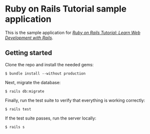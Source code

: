 # Ruby on Rails Tutorial sample application

This is the sample application for [*Ruby on Rails Tutorial: Learn Web Development with Rails*](http://www.railstutorial.org/).

## Getting started

Clone the repo and install the needed gems:

```
$ bundle install --without production
```

Next, migrate the database:

```
$ rails db:migrate
```

Finally, run the test suite to verify that everything is working correctly:

```
$ rails test
```

If the test suite passes, run the server locally:

```
$ rails s
```
